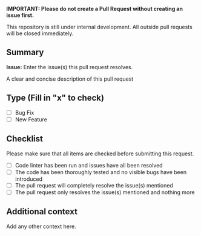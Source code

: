 **IMPORTANT: Please do not create a Pull Request without creating an issue first.**

This repository is still under internal development. All outside pull requests will be closed immediately.

## Summary

**Issue:** Enter the issue(s) this pull request resolves.

A clear and concise description of this pull request

## Type (Fill in "x" to check)

- [ ] Bug Fix
- [ ] New Feature

## Checklist

Please make sure that all items are checked before submitting this request.

- [ ] Code linter has been run and issues have all been resolved
- [ ] The code has been thoroughly tested and no visible bugs have been introduced
- [ ] The pull request will completely resolve the issue(s) mentioned
- [ ] The pull request only resolves the issue(s) mentioned and nothing more

## Additional context

Add any other context here.
